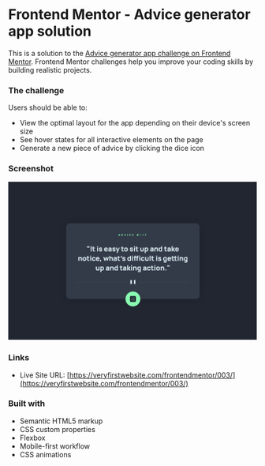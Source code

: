 # Frontend Mentor - Advice generator app solution

This is a solution to the [Advice generator app challenge on Frontend Mentor](https://www.frontendmentor.io/challenges/advice-generator-app-QdUG-13db). Frontend Mentor challenges help you improve your coding skills by building realistic projects.

### The challenge

Users should be able to:

- View the optimal layout for the app depending on their device's screen size
- See hover states for all interactive elements on the page
- Generate a new piece of advice by clicking the dice icon

### Screenshot

![](./screenshot.png)

### Links

- Live Site URL: [https://veryfirstwebsite.com/frontendmentor/003/](https://veryfirstwebsite.com/frontendmentor/003/)

### Built with

- Semantic HTML5 markup
- CSS custom properties
- Flexbox
- Mobile-first workflow
- CSS animations
